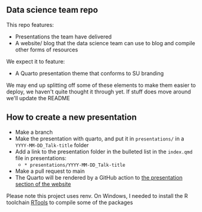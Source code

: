 ## Data science team repo

This repo features:

* Presentations the team have delivered
* A website/ blog that the data science team can use to blog and compile other forms of resources

We expect it to feature:
* A Quarto presentation theme that conforms to SU branding

We may end up splitting off some of these elements to make them easier to deploy, we haven't quite thought it through yet. If stuff does move around we'll update the README

## How to create a new presentation

* Make a branch
* Make the presentation with quarto, and put it in `presentations/` in a `YYYY-MM-DD_Talk-title` folder
* Add a link to the presentation folder in the bulleted list in the `index.qmd` file in presentations:
  * `* presentations/YYYY-MM-DD_Talk-title`
 * Make a pull request to main
 * The Quarto will be rendered by a GitHub action to [the presentation section of the website](https://the-strategy-unit.github.io/data_science/presentations/)

Please note this project uses renv. On Windows, I needed to install the R toolchain [RTools](https://cran.r-project.org/bin/windows/Rtools/) to compile some of the packages
